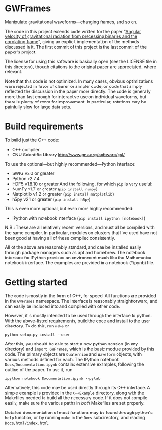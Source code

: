 GWFrames
========
Manipulate gravitational waveforms—changing frames, and so on.

The code in this project extends code written for the paper "[Angular
velocity of gravitational radiation from precessing binaries and the
corotating frame](http://arxiv.org/abs/1302.2919)", giving an explicit
implementation of the methods discussed in it.  The first commit of
this project is the last commit of the paper's project.

The license for using this software is basically open (see the LICENSE
file in this directory), though citations to the original paper are
appreciated, where relevant.

Note that this code is not optimized.  In many cases, obvious
optimizations were rejected in favor of clearer or simpler code, or
code that simply reflected the discussion in the paper more directly.
The code is generally more than fast enough for interactive use on
individual waveforms, but there is plenty of room for improvement.  In
particular, rotations may be painfully slow for large data sets.


Build requirements
==================
To build just the C++ code:
* C++ compiler
* GNU Scientific Library <http://www.gnu.org/software/gsl/>

To use the optional—but highly recommended—Python interface:
* SWIG v2.0 or greater
* Python v2.7.4
* HDF5 v1.8.10 or greater
And the following, for which `pip` is very useful:
* NumPy v1.7 or greater (`pip install numpy`)
* Matplotlib v1.2 or greater (`pip install matplotlib`)
* h5py v2.1 or greater (`pip install h5py`)

This is even more optional, but even more highly recommended:
* IPython with notebook interface (`pip install ipython [notebook]`)

N.B.: These are all relatively recent versions, and must all be
compiled with the same compiler.  In particular, modules on clusters
that I've used have not been good at having all of these compiled
consistently.

All of the above are reasonably standard, and can be installed easily
through package managers such as apt and homebrew.  The notebook
interface for IPython provides an environment much like the
Mathematica notebook interface.  The examples are provided in a
notebook (*.ipynb) file.


Getting started
===============
The code is mostly in the form of C++, for speed.  All functions are
provided in the `GWFrames` namespace.  The interface is reasonably
straightforward, and can easily be included into and compiled with
other code.


However, it is mostly intended to be used through the interface to
python.  With the above-listed requirements, build the code and
install to the user directory.  To do this, run `make` or

    python setup.py install --user

After this, you should be able to start a new python session (in any
directory) and `import GWFrames`, which is the basic module provided
by this code.  The primary objects are `Quaternion` and `Waveform`
objects, with various methods defined for each.  The IPython notebook
`Docs/Documentation.ipynb` contains extensive examples, following the outline
of the paper.  To use it, run

    ipython notebook Documentation.ipynb --pylab

Alternatively, this code may be used directly through its C++
interface.  A simple example is provided in the `C++Example`
directory, along with the Makefiles needed to build all the necessary
code.  If it does not compile easily, make sure the various paths in
_both_ Makefiles are set properly.

Detailed documentation of most functions may be found through python's
`help` function, or by running `make` in the `Docs` subdirectory, and
reading `Docs/html/index.html`.
